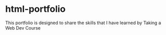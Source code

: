 # html-portfolio
This portfolio is designed to share the skills that I have learned by Taking a Web Dev Course
